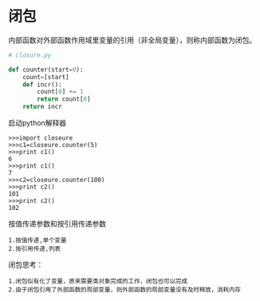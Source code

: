 # 闭包

内部函数对外部函数作用域里变量的引用（非全局变量），则称内部函数为闭包。

```python
# closure.py

def counter(start=0):
    count=[start]
    def incr():
        count[0] += 1
        return count[0]
    return incr
```

启动python解释器

    >>>import closeure
    >>>c1=closeure.counter(5)
    >>>print c1()
    6
    >>>print c1()
    7
    >>>c2=closeure.counter(100)
    >>>print c2()
    101
    >>>print c2()
    102


按值传递参数和按引用传递参数

    1.按值传递,单个变量
    2.按引用传递,列表


闭包思考：

    1.闭包似有化了变量，原来需要类对象完成的工作，闭包也可以完成
    2.由于闭包引用了外部函数的局部变量，则外部函数的局部变量没有及时释放，消耗内存
